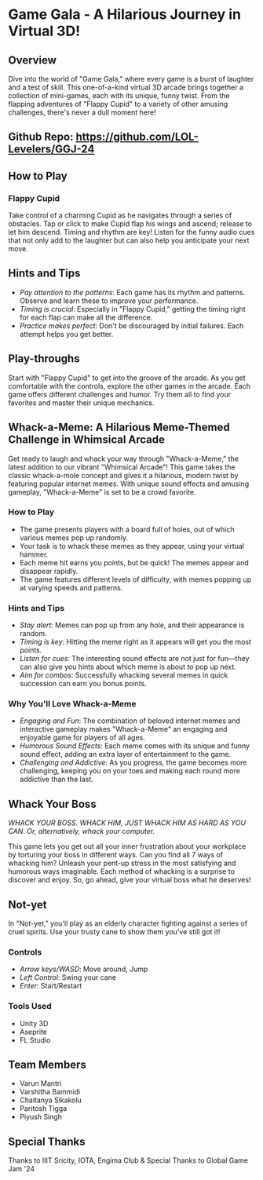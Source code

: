 # Game Gala - A Hilarious Journey in Virtual 3D!

## Overview

Dive into the world of "Game Gala," where every game is a burst of laughter and a test of skill. This one-of-a-kind virtual 3D arcade brings together a collection of mini-games, each with its unique, funny twist. From the flapping adventures of "Flappy Cupid" to a variety of other amusing challenges, there's never a dull moment here!

## Github Repo: https://github.com/LOL-Levelers/GGJ-24

## How to Play

### Flappy Cupid

Take control of a charming Cupid as he navigates through a series of obstacles. Tap or click to make Cupid flap his wings and ascend; release to let him descend. Timing and rhythm are key! Listen for the funny audio cues that not only add to the laughter but can also help you anticipate your next move.

## Hints and Tips

-   _Pay attention to the patterns_: Each game has its rhythm and patterns. Observe and learn these to improve your performance.
-   _Timing is crucial_: Especially in "Flappy Cupid," getting the timing right for each flap can make all the difference.
-   _Practice makes perfect_: Don't be discouraged by initial failures. Each attempt helps you get better.

## Play-throughs

Start with "Flappy Cupid" to get into the groove of the arcade. As you get comfortable with the controls, explore the other games in the arcade. Each game offers different challenges and humor. Try them all to find your favorites and master their unique mechanics.

## Whack-a-Meme: A Hilarious Meme-Themed Challenge in Whimsical Arcade

Get ready to laugh and whack your way through "Whack-a-Meme," the latest addition to our vibrant "Whimsical Arcade"! This game takes the classic whack-a-mole concept and gives it a hilarious, modern twist by featuring popular internet memes. With unique sound effects and amusing gameplay, "Whack-a-Meme" is set to be a crowd favorite.

### How to Play

-   The game presents players with a board full of holes, out of which various memes pop up randomly.
-   Your task is to whack these memes as they appear, using your virtual hammer.
-   Each meme hit earns you points, but be quick! The memes appear and disappear rapidly.
-   The game features different levels of difficulty, with memes popping up at varying speeds and patterns.

### Hints and Tips

-   _Stay alert_: Memes can pop up from any hole, and their appearance is random.
-   _Timing is key_: Hitting the meme right as it appears will get you the most points.
-   _Listen for cues_: The interesting sound effects are not just for fun—they can also give you hints about which meme is about to pop up next.
-   _Aim for combos_: Successfully whacking several memes in quick succession can earn you bonus points.

### Why You'll Love Whack-a-Meme

-   _Engaging and Fun_: The combination of beloved internet memes and interactive gameplay makes "Whack-a-Meme" an engaging and enjoyable game for players of all ages.
-   _Humorous Sound Effects_: Each meme comes with its unique and funny sound effect, adding an extra layer of entertainment to the game.
-   _Challenging and Addictive_: As you progress, the game becomes more challenging, keeping you on your toes and making each round more addictive than the last.

## Whack Your Boss

_WHACK YOUR BOSS. WHACK HIM, JUST WHACK HIM AS HARD AS YOU CAN. Or, alternatively, whack your computer._

This game lets you get out all your inner frustration about your workplace by torturing your boss in different ways. Can you find all 7 ways of whacking him? Unleash your pent-up stress in the most satisfying and humorous ways imaginable. Each method of whacking is a surprise to discover and enjoy. So, go ahead, give your virtual boss what he deserves!

## Not-yet

In "Not-yet," you'll play as an elderly character fighting against a series of cruel spirits. Use your trusty cane to show them you've still got it!

### Controls

-   _Arrow keys/WASD_: Move around, Jump
-   _Left Control_: Swing your cane
-   _Enter_: Start/Restart

### Tools Used

-   Unity 3D
-   Aseprite
-   FL Studio

## Team Members

-   Varun Mantri
-   Varshitha Bammidi
-   Chaitanya Sikakolu
-   Paritosh Tigga
-   Piyush Singh

## Special Thanks

Thanks to IIIT Sricity, IOTA, Engima Club & Special Thanks to Global Game Jam '24
